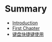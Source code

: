 # Summary

* [Introduction](README.md)
* [First Chapter](chapter1.md)
* [键盘快捷键使用](jian_pan_kuai_jie_jian_shi_yong.md)

